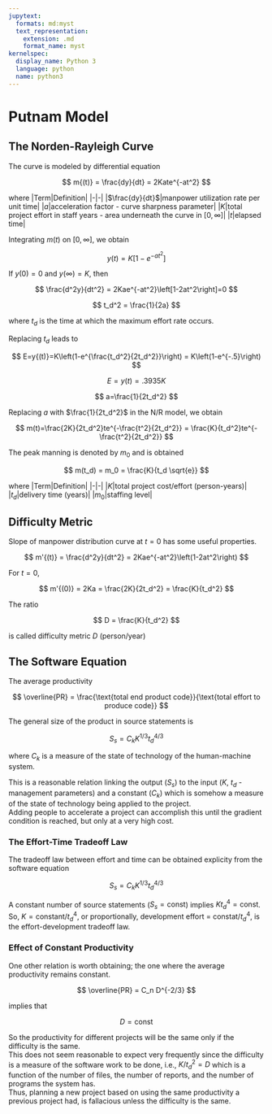 ```yaml
---
jupytext:
  formats: md:myst
  text_representation:
    extension: .md
    format_name: myst
kernelspec:
  display_name: Python 3
  language: python
  name: python3
---
```


# Putnam Model
## The Norden-Rayleigh Curve
The curve is modeled by differential equation

$$
m{(t)} = \frac{dy}{dt} = 2Kate^{-at^2}
$$

<!-- ```{code-cell} ipython3
:tags: ["remove-input"]
import numpy as np
import pandas as pd
import matplotlib.pyplot as plt
df = pd.DataFrame()
df['t'] = np.arange(0,12+1)
df['dK(t)'] = [0, 12.9, 13.0, 23.0, 25.0, 25.0, 32.0, 36.7, 38.6, 39.3, 39.9, 40.5, 9.0]
df['K(t)'] = df['dK(t)'].cumsum()
fig, ax = plt.subplots(1, 1, figsize=(6, 2), dpi=100)
ax.scatter(df['t'], df['K(t)'])
ax.set_xlim(left=0)
ax.set_ylim(0, max(df['K(t)']))
ax.set_ylabel('$m(t)$')
ax.set_xlabel('$t$')
plt.show()
``` -->

where
|Term|Definition|
|-|-|
|$\frac{dy}{dt}$|manpower utilization rate per unit time|
|$a$|acceleration factor - curve sharpness parameter|
|$K$|total project effort in staff years - area underneath the curve in $\left[0,\infty\right]$|
|$t$|elapsed time|

Integrating $m{(t)}$ on $[0,\infty]$, we obtain

$$
y{(t)} = K\left[1-e^{-at^2}\right]
$$

If $y(0) = 0$ and $y(\infty) = K$, then

$$
\frac{d^2y}{dt^2} = 2Kae^{-at^2}\left[1-2at^2\right]=0
$$

$$
t_d^2 = \frac{1}{2a}
$$

where $t_d$ is the time at which the maximum effort rate occurs.

Replacing $t_d$ leads to

$$
E=y{(t)}=K\left(1-e^{\frac{t_d^2}{2t_d^2}}\right) = K\left(1-e^{-.5}\right)
$$

$$
E=y(t)=.3935K
$$

$$
a=\frac{1}{2t_d^2}
$$

Replacing $a$ with $\frac{1}{2t_d^2}$ in the N/R model, we obtain

$$
m(t)=\frac{2K}{2t_d^2}te^{-\frac{t^2}{2t_d^2}} = \frac{K}{t_d^2}te^{-\frac{t^2}{2t_d^2}}
$$

The peak manning is denoted by $m_0$ and is obtained

$$
m(t_d) = m_0 = \frac{K}{t_d \sqrt{e}}
$$

where
|Term|Definition|
|-|-|
|$K$|total project cost/effort (person-years)|
|$t_d$|delivery time (years)|
|$m_0$|staffing level|

## Difficulty Metric
Slope of manpower distribution curve at $t=0$ has some useful properties.

$$
m'{(t)} = \frac{d^2y}{dt^2} = 2Kae^{-at^2}\left(1-2at^2\right)
$$

For $t=0$, 

$$
m'{(0)} = 2Ka = \frac{2K}{2t_d^2} = \frac{K}{t_d^2}
$$

The ratio 

$$
D = \frac{K}{t_d^2}
$$

is called difficulty metric $D$ (person/year) 

## The Software Equation
The average productivity

$$
\overline{PR} = \frac{\text{total end product code}}{\text{total effort to produce code}}
$$

The general size of the product in source statements is

$$
S_s = C_k K^{1/3} t_d^{4/3}
$$

where $C_k$ is a measure of the state of technology of the human-machine system.

This is a reasonable relation linking the output ($S_s$) to the input ($K$, $t_d$ - management parameters) and a constant ($C_k$) which is somehow a measure of the state of technology being applied to the project. \
Adding people to accelerate a project can accomplish this until the gradient condition is reached, but only at a very high cost.

### The Effort-Time Tradeoff Law
The tradeoff law between effort and time can be obtained
explicity from the software equation

$$
S_s = C_k K^{1/3} t_d^{4/3}
$$

A constant number of source statements ($S_s = \text{const}$) implies $K t_d^4 = \text{const}$. \
So, $K = \text{constant}/t_d^4$, or proportionally, development effort = constat/$t_d^4$, is the effort-development tradeoff law.

### Effect of Constant Productivity
One other relation is worth obtaining; the one where the
average productivity remains constant.

$$
\overline{PR} = C_n D^{-2/3}
$$

implies that

$$
D = \text{const}
$$

So the productivity for different projects will be the same
only if the difficulty is the same. \
This does not seem reasonable to expect very frequently since the difficulty is a measure of the software work to be done, i.e., $K/t_d^2 = D$  which is a function of the number of files, the number of reports, and the number of programs the system has. \
Thus, planning a new project based on using the same productivity a previous project had, is fallacious unless the difficulty is the same.
